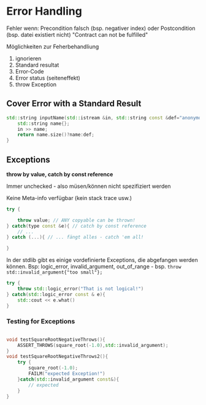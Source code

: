 # Error Handling

Fehler wenn: Precondition falsch (bsp. negativer index) oder Postcondition (bsp. datei existiert nicht)
"Contract can not be fulfilled"

Möglichkeiten zur Feherbehandliung

1. ignorieren
2. Standard resultat
3. Error-Code
4. Error status (seiteneffekt)
5. throw Exception

## Cover Error with a Standard Result

```c++
std::string inputName(std::istream &in, std::string const &def="anonymous") {
    std::string name{};
    in >> name;
    return name.size()?name:def;
}
```


## Exceptions

**throw by value, catch by const reference**

Immer unchecked - also müsen/können nicht spezifiziert werden

Keine Meta-info verfügbar (kein stack trace usw.)

```c++
try {

    throw value; // ANY copyable can be thrown!
} catch(type const &e){ // catch by const reference
    // ...
} catch (...){ // ... fängt alles - catch 'em all!

}
```

In <stdexcept> der stdlib gibt es einige vordefinierte Exceptions, die abgefangen werden können.
Bsp: logic_error, invalid_argument, out_of_range - bsp. `throw std::invalid_argument{"too small"};`

```c++
try {
    throw std::logic_error("That is not logical!")
} catch(std::logic_error const & e){
    std::cout << e.what()
}
```


### Testing for Exceptions

```c++

void testSquareRootNegativeThrows(){
    ASSERT_THROWS(square_root(-1.0),std::invalid_argument);
}
void testSquareRootNegativeThrows2(){
    try {
        square_root(-1.0);
        FAILM("expected Exception!")
    }catch(std::invalid_argument const&){
        // expected
    }
}
```
